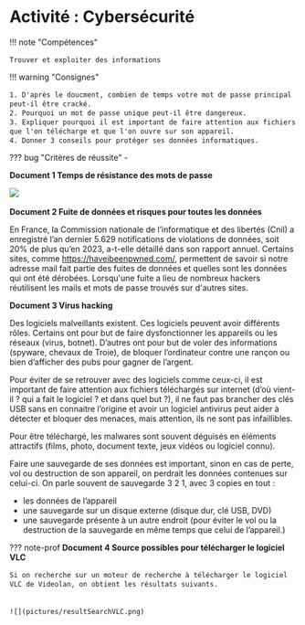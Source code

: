 # Activité : Cybersécurité 



!!! note "Compétences"

    Trouver et exploiter des informations  

!!! warning "Consignes"

    1. D'après le doucment, combien de temps votre mot de passe principal peut-il être cracké.
    2. Pourquoi un mot de passe unique peut-il être dangereux.
    3. Expliquer pourquoi il est important de faire attention aux fichiers que l'on télécharge et que l'on ouvre sur son appareil.
    4. Donner 3 conseils pour protéger ses données informatiques.
    
??? bug "Critères de réussite"
    - 



<div markdown style="break-inside: avoid;">

**Document 1 Temps de résistance des mots de passe**

![](https://github.com/user-attachments/assets/7e4cb6c6-fcf5-4d41-90e9-b105fde986f2)


</div>

**Document 2 Fuite de données et risques pour toutes les données**

En France, la Commission nationale de l’informatique et des libertés (Cnil) a enregistré l’an dernier 5.629 notifications de violations de données, soit 20% de plus qu’en 2023, a-t-elle détaillé dans son rapport annuel.
Certains sites, comme https://haveibeenpwned.com/, permettent de savoir si notre adresse mail fait partie des fuites de données et quelles sont les données qui ont été dérobées. 
Lorsqu'une fuite a lieu de nombreux hackers réutilisent les mails et mots de passe trouvés sur d'autres sites.

**Document 3 Virus hacking**

Des logiciels malveillants existent. Ces logiciels peuvent avoir différents rôles. Certains ont pour but de faire dysfonctionner les appareils ou les réseaux (virus, botnet). D’autres ont pour but de voler des informations (spyware, chevaux de Troie), de bloquer l’ordinateur contre une rançon ou bien d’afficher des pubs pour gagner de l’argent.

Pour éviter de se retrouver avec des logiciels comme ceux-ci, il est important de faire attention aux fichiers téléchargés sur internet (d’où vient-il ? qui a fait le logiciel ? et dans quel but ?), il ne faut pas brancher des clés USB sans en connaitre l’origine et avoir un logiciel antivirus peut aider à détecter et bloquer des menaces, mais attention, ils ne sont pas infaillibles.

Pour être téléchargé, les malwares sont souvent déguisés en éléments attractifs (films, photo, document texte, jeux vidéos ou logiciel connu).

Faire une sauvegarde de ses données est important, sinon en cas de perte, vol ou destruction de son appareil, on perdrait les données contenues sur celui-ci.
On parle souvent de sauvegarde 3 2 1, avec 3 copies en tout :
- les données de l’appareil
- une sauvegarde sur un disque externe (disque dur, clé USB, DVD) 
- une sauvegarde présente à un autre endroit (pour éviter le vol ou la destruction de la sauvegarde en même temps que celui de l’appareil.)



??? note-prof **Document 4 Source possibles pour télécharger le logiciel VLC**
 
    Si on recherche sur un moteur de recherche à télécharger le logiciel VLC de Videolan, on obtient les résultats suivants.


    ![](pictures/resultSearchVLC.png)
 
